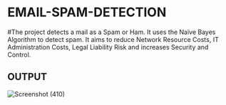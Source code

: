 # EMAIL-SPAM-DETECTION
#The project detects a mail as a Spam or Ham. It uses the Naïve Bayes Algorithm to detect spam. It aims to reduce Network Resource Costs, IT Administration Costs, Legal Liability Risk and  increases Security and Control. 

## OUTPUT
![Screenshot (410)](https://user-images.githubusercontent.com/50310860/103258825-cf910880-49bc-11eb-81fd-215cf25d8677.png)
